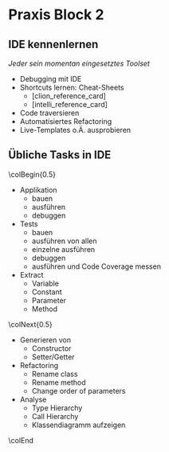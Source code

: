 Praxis Block 2
==============


IDE kennenlernen
----------------

*Jeder sein momentan eingesetztes Toolset*

* Debugging mit IDE
* Shortcuts lernen: Cheat-Sheets
  * [clion_reference_card]
  * [intelli_reference_card]
* Code traversieren
* Automatisiertes Refactoring
* Live-Templates o.Ä. ausprobieren


Übliche Tasks in IDE
--------------------

\colBegin{0.5}

* Applikation
  * bauen
  * ausführen
  * debuggen
* Tests
  * bauen
  * ausführen von allen
  * einzelne ausführen
  * debuggen
  * ausführen und Code Coverage messen
* Extract
  * Variable
  * Constant
  * Parameter
  * Method

\colNext{0.5}

* Generieren von
  * Constructor
  * Setter/Getter
* Refactoring
  * Rename class
  * Rename method
  * Change order of parameters
* Analyse
  * Type Hierarchy
  * Call Hierarchy
  * Klassendiagramm aufzeigen

\colEnd
